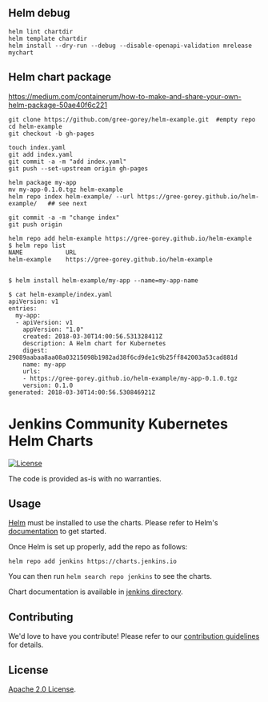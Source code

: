 ## Helm debug
```
helm lint chartdir
helm template chartdir
helm install --dry-run --debug --disable-openapi-validation mrelease mychart
```

## Helm chart package
https://medium.com/containerum/how-to-make-and-share-your-own-helm-package-50ae40f6c221
```
git clone https://github.com/gree-gorey/helm-example.git  #empty repo
cd helm-example
git checkout -b gh-pages

touch index.yaml
git add index.yaml
git commit -a -m "add index.yaml"
git push --set-upstream origin gh-pages

helm package my-app
mv my-app-0.1.0.tgz helm-example
helm repo index helm-example/ --url https://gree-gorey.github.io/helm-example/   ## see next

git commit -a -m "change index"
git push origin
```
```
helm repo add helm-example https://gree-gorey.github.io/helm-example
$ helm repo list
NAME            URL                                        
helm-example    https://gree-gorey.github.io/helm-example


$ helm install helm-example/my-app --name=my-app-name
```

```
$ cat helm-example/index.yaml 
apiVersion: v1
entries:
  my-app:
  - apiVersion: v1
    appVersion: "1.0"
    created: 2018-03-30T14:00:56.531328411Z
    description: A Helm chart for Kubernetes
    digest: 29089aabaa8aa08a03215098b1982ad38f6cd9de1c9b25ff842003a53cad881d
    name: my-app
    urls:
    - https://gree-gorey.github.io/helm-example/my-app-0.1.0.tgz
    version: 0.1.0
generated: 2018-03-30T14:00:56.530846921Z
```


# Jenkins Community Kubernetes Helm Charts

[![License](https://img.shields.io/badge/License-Apache%202.0-blue.svg)](https://opensource.org/licenses/Apache-2.0)

The code is provided as-is with no warranties.



## Usage

[Helm](https://helm.sh) must be installed to use the charts.
Please refer to Helm's [documentation](https://helm.sh/docs/) to get started.

Once Helm is set up properly, add the repo as follows:

```console
helm repo add jenkins https://charts.jenkins.io
```

You can then run `helm search repo jenkins` to see the charts.

<!-- Keep full URL links to repo files because this README syncs from main to gh-pages.  -->
Chart documentation is available in [jenkins directory](https://github.com/jenkinsci/helm-charts/blob/main/charts/jenkins/README.md).

## Contributing

<!-- Keep full URL links to repo files because this README syncs from main to gh-pages.  -->
We'd love to have you contribute! Please refer to our [contribution guidelines](https://github.com/jenkinsci/helm-charts/blob/main/CONTRIBUTING.md) for details.

## License

<!-- Keep full URL links to repo files because this README syncs from main to gh-pages.  -->
[Apache 2.0 License](https://github.com/jenkinsci/helm-charts/blob/main/LICENSE).
